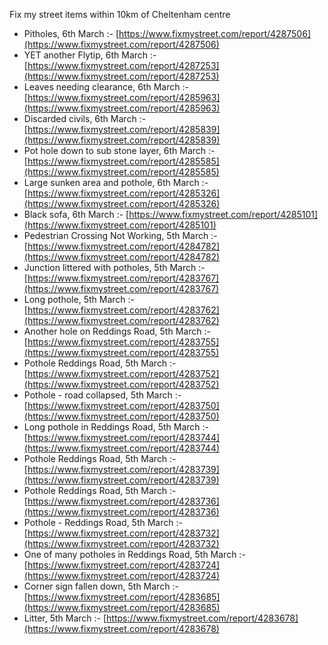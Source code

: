 Fix my street items within 10km of Cheltenham centre

<!-- fix_marker starts -->

- Pitholes, 6th March :- [https://www.fixmystreet.com/report/4287506](https://www.fixmystreet.com/report/4287506)
- YET another Flytip, 6th March :- [https://www.fixmystreet.com/report/4287253](https://www.fixmystreet.com/report/4287253)
- Leaves needing clearance, 6th March :- [https://www.fixmystreet.com/report/4285963](https://www.fixmystreet.com/report/4285963)
- Discarded civils, 6th March :- [https://www.fixmystreet.com/report/4285839](https://www.fixmystreet.com/report/4285839)
- Pot hole down to sub stone layer, 6th March :- [https://www.fixmystreet.com/report/4285585](https://www.fixmystreet.com/report/4285585)
- Large sunken area and pothole, 6th March :- [https://www.fixmystreet.com/report/4285326](https://www.fixmystreet.com/report/4285326)
- Black sofa, 6th March :- [https://www.fixmystreet.com/report/4285101](https://www.fixmystreet.com/report/4285101)
- Pedestrian Crossing Not Working, 5th March :- [https://www.fixmystreet.com/report/4284782](https://www.fixmystreet.com/report/4284782)
- Junction littered with potholes, 5th March :- [https://www.fixmystreet.com/report/4283767](https://www.fixmystreet.com/report/4283767)
- Long pothole, 5th March :- [https://www.fixmystreet.com/report/4283762](https://www.fixmystreet.com/report/4283762)
- Another hole on Reddings Road, 5th March :- [https://www.fixmystreet.com/report/4283755](https://www.fixmystreet.com/report/4283755)
- Pothole Reddings Road, 5th March :- [https://www.fixmystreet.com/report/4283752](https://www.fixmystreet.com/report/4283752)
- Pothole - road collapsed, 5th March :- [https://www.fixmystreet.com/report/4283750](https://www.fixmystreet.com/report/4283750)
- Long pothole in Reddings Road, 5th March :- [https://www.fixmystreet.com/report/4283744](https://www.fixmystreet.com/report/4283744)
- Pothole Reddings Road, 5th March :- [https://www.fixmystreet.com/report/4283739](https://www.fixmystreet.com/report/4283739)
- Pothole Reddings Road, 5th March :- [https://www.fixmystreet.com/report/4283736](https://www.fixmystreet.com/report/4283736)
- Pothole - Reddings Road, 5th March :- [https://www.fixmystreet.com/report/4283732](https://www.fixmystreet.com/report/4283732)
- One of many potholes in Reddings Road, 5th March :- [https://www.fixmystreet.com/report/4283724](https://www.fixmystreet.com/report/4283724)
- Corner sign fallen down, 5th March :- [https://www.fixmystreet.com/report/4283685](https://www.fixmystreet.com/report/4283685)
- Litter, 5th March :- [https://www.fixmystreet.com/report/4283678](https://www.fixmystreet.com/report/4283678)

<!-- fix_marker ends -->